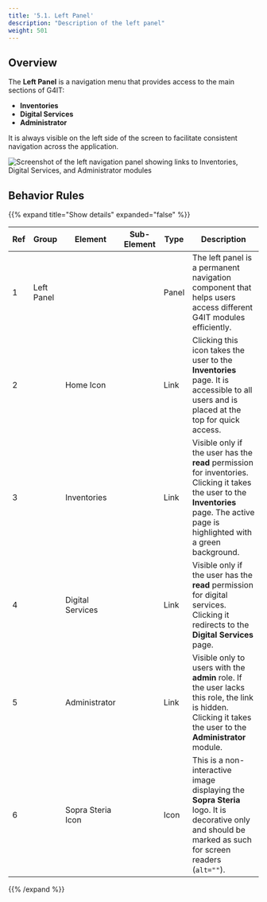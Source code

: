 ```yaml
---
title: '5.1. Left Panel'
description: "Description of the left panel"
weight: 501
---
```

## Overview

The **Left Panel** is a navigation menu that provides access to the main sections of G4IT:

- **Inventories**
- **Digital Services**
- **Administrator**

It is always visible on the left side of the screen to facilitate consistent navigation across the application.

![Screenshot of the left navigation panel showing links to Inventories, Digital Services, and Administrator modules](../images/left_panel.png)

## Behavior Rules

{{% expand title="Show details" expanded="false" %}}

| Ref | Group      | Element           | Sub-Element | Type  | Description                                                                                                                                                                           |
|-----|------------|-------------------|-------------|-------|---------------------------------------------------------------------------------------------------------------------------------------------------------------------------------------|
| 1   | Left Panel |                   |             | Panel | The left panel is a permanent navigation component that helps users access different G4IT modules efficiently.                                                                        |
| 2   |            | Home Icon         |             | Link  | Clicking this icon takes the user to the **Inventories** page. It is accessible to all users and is placed at the top for quick access.                                               |
| 3   |            | Inventories       |             | Link  | Visible only if the user has the **read** permission for inventories. Clicking it takes the user to the **Inventories** page. The active page is highlighted with a green background. |
| 4   |            | Digital Services  |             | Link  | Visible only if the user has the **read** permission for digital services. Clicking it redirects to the **Digital Services** page.                                                    |
| 5   |            | Administrator     |             | Link  | Visible only to users with the **admin** role. If the user lacks this role, the link is hidden. Clicking it takes the user to the **Administrator** module.                           |
| 6   |            | Sopra Steria Icon |             | Icon  | This is a non-interactive image displaying the **Sopra Steria** logo. It is decorative only and should be marked as such for screen readers (`alt=""`).                               |

{{% /expand %}}
